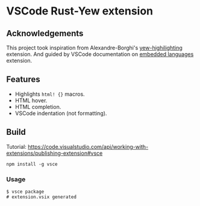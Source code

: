 # VSCode Rust-Yew extension

## Acknowledgements  
This project took inspiration from Alexandre-Borghi's [yew-highilighting](https://github.com/Alexandre-Borghi/yew-highlighting) extension. And guided by VSCode documentation on [embedded languages](https://code.visualstudio.com/api/language-extensions/embedded-languages) extension.

## Features
- Highlights `html! {}` macros.
- HTML hover.
- HTML completion.
- VSCode indentation (not formatting).
## Build
Tutorial: https://code.visualstudio.com/api/working-with-extensions/publishing-extension#vsce
```
npm install -g vsce
```
### Usage
```console
$ vsce package
# extension.vsix generated
```
